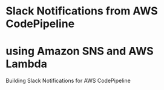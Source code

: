 # Slack Notifications from AWS CodePipeline
# using Amazon SNS and AWS Lambda
Building Slack Notifications for AWS CodePipeline
